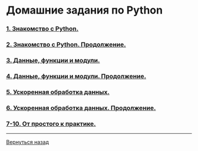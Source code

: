 # Домашние задания по Python

### [1. Знакомство с Python.](<Homework_1>)

### [2. Знакомство с Python. Продолжение.](<Homework_2>)

### [3. Данные, функции и модули.](<Homework_3>)

### [4. Данные, функции и модули. Продолжение.](<Homework_4>)

### [5. Ускоренная обработка данных.](<Homework_5>)

### [6. Ускоренная обработка данных. Продолжение.](<Homework_6>)

### [7-10. От простого к практике.](<Homework_7-10>)

---
[Вернуться назад](<../README.md>)